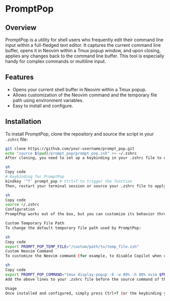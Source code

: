 # PromptPop

## Overview
PromptPop is a utility for shell users who frequently edit their command line input within a full-fledged text editor. It captures the current command line buffer, opens it in Neovim within a Tmux popup window, and upon closing, applies any changes back to the command line buffer. This tool is especially handy for complex commands or multiline input.

## Features
- Opens your current shell buffer in Neovim within a Tmux popup.
- Allows customization of the Neovim command and the temporary file path using environment variables.
- Easy to install and configure.

## Installation

To install PromptPop, clone the repository and source the script in your `.zshrc` file:
```sh
git clone https://github.com/your-username/prompt_pop.git
echo "source $(pwd)/prompt_pop/prompt_pop.zsh" >> ~/.zshrc
After cloning, you need to set up a keybinding in your .zshrc file to use PromptPop:

sh
Copy code
# Keybinding for PromptPop
bindkey '^T' prompt_pop # Ctrl+T to trigger the function
Then, restart your terminal session or source your .zshrc file to apply the changes:

sh
Copy code
source ~/.zshrc
Configuration
PromptPop works out of the box, but you can customize its behavior through environment variables.

Custom Temporary File Path
To change the default temporary file path used by PromptPop:

sh
Copy code
export PROMPT_POP_TEMP_FILE="/custom/path/to/temp_file.zsh"
Custom Neovim Command
To customize the Neovim command (for example, to disable Copilot when opening the popup):

sh
Copy code
export PROMPT_POP_COMMAND="tmux display-popup -E -w 80% -h 80% nvim $PROMPT_POP_TEMP_FILE"
Add the above lines to your .zshrc file before the source command of the PromptPop script.

Usage
Once installed and configured, simply press Ctrl+T (or the keybinding you've set) in your terminal to open the current command buffer in Neovim. Edit as required, and when you're done, save and exit Neovim to update the command buffer with your changes.
